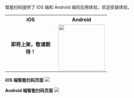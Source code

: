 智能扫码提供了 iOS 端和 Android 端的应用体验，欢迎安装体验。

<table style="text-align:center;vertical-align:middle;">
  <tr>
    <th width="150px">iOS</th>
    <th width="150px">Android</th>
  </tr>
  <tr>
    <td>
      <h4>
      即将上架，敬请期待！</h4>
    </td>
    <td><img style="width:150px;height:150px" src="https://main.qcloudimg.com/raw/ef270288d0a47ff41fd4b6336a894a3f.png" /></td>
  </tr>
</table>

**iOS 端智能扫码页面** 
![](https://main.qcloudimg.com/raw/85af5f5719158db7c8dd84eccfa58898.png)

**Android 端智能扫码页面**
![](https://main.qcloudimg.com/raw/f1d21427c24473a645bd5b5b40d39721.png)

